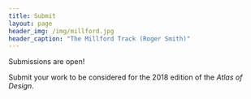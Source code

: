 ```yaml
---
title: Submit
layout: page
header_img: /img/millford.jpg
header_caption: "The Millford Track (Roger Smith)"
---
```


<div class="notification yellow">Submissions are open!</div>

Submit your work to be considered for the 2018 edition of the <em>Atlas of Design</em>. 

